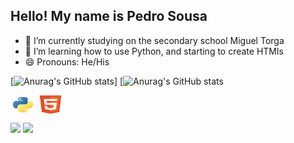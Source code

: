 ## Hello! My name is Pedro Sousa




- 🔭 I’m currently studying on the secondary school Miguel Torga
- 🌱 I’m learning how to use Python, and starting to create HTMls
- 😄 Pronouns: He/His


[![Anurag's GitHub stats](https://github-readme-stats.vercel.app/api?username=Pedromito2910-groupleader&show_icons=true&theme=dracula&hide_rank=true&hide=prs,issues,contribs)]
[![Anurag's GitHub stats](https://github-readme-stats.vercel.app/api/top-langs/?username=Pedromito2910-groupleader&layout=compact&langs_count=168&theme=dracula)

<img align="center" alt="Rafa-Python" height="30" width="40" src="https://raw.githubusercontent.com/devicons/devicon/master/icons/python/python-original.svg"> <img align="center" alt="Rafa-HTML" height="30" width="40" src="https://raw.githubusercontent.com/devicons/devicon/master/icons/html5/html5-original.svg">

  <a href="https://instagram.com/2910._.pedrin.s" target="_blank"><img src="https://img.shields.io/badge/-Instagram-%23E4405F?style=for-the-badge&logo=instagram&logoColor=white" target="_blank"></a>
  <a href = "mailto:pedrolucaspro@outlook.com"><img src="https://img.shields.io/badge/-Gmail-%23333?style=for-the-badge&logo=gmail&logoColor=white" target="_blank"></a>
